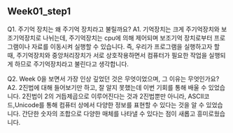 ## Week01_step1 

Q1. 주기억 장치는 왜 주기억 장치라고 불릴까요?
A1. 기억장치는 크게 주기억장치와 보조기억장치로 나뉘는데,
    주기억장치는 cpu에 의해 제어되며 보조기억 장치로부터 프로그램이나
    자료를 이동시켜 실행할 수 있습니다. 즉, 우리가 프로그램을 실행하고자 할 때,
    주기억장치와  중앙처리장치가  서로 상호작용하면서
    컴퓨터가 필요한 작업을 실행되게 하므로 주기억장치라고 불린다고 생각합니다.

Q2. Week 0을 보면서 가장 인상 깊었던 것은 무엇이었으며, 그 이유는 무엇인가요?
A2. 2진법에 대해 들어보기만 하고, 잘 알지 못했는데 이번 기회를 통해
    배울 수 있었습니다. 2진법이 2의 거듭제곱으로 이루어진다는 것과
    2진법뿐만 아니라, ASCII코드,Unicode를 통해 컴퓨터 상에서 다양한 정보를 
    표현할 수 있다는 것을 알 수 있었습니다. 간단한 숫자의 조합으로 다양한 매체를
    나타낼 수 있다는 점이 새롭고 흥미로웠습니다.

